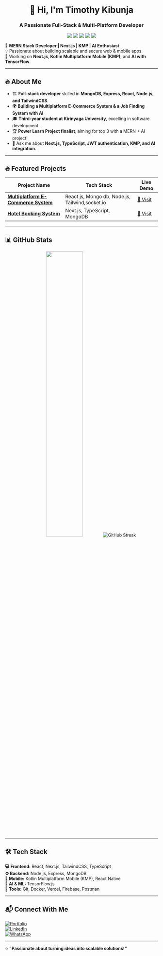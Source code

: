 <h1 align="center">👋 Hi, I'm Timothy Kibunja </h1>
<h3 align="center">A Passionate Full-Stack & Multi-Platform Developer</h3>

<p align="center">
  <img src="https://img.shields.io/badge/TypeScript-%23007ACC.svg?style=flat&logo=typescript&logoColor=white">
  <img src="https://img.shields.io/badge/Next.js-%23000000.svg?style=flat&logo=nextdotjs&logoColor=white">
  <img src="https://img.shields.io/badge/Kotlin-%230095D5.svg?style=flat&logo=kotlin&logoColor=white">
  <img src="https://img.shields.io/badge/React-%2361DAFB.svg?style=flat&logo=react&logoColor=black">
  <img src="https://img.shields.io/badge/Node.js-%2343853D.svg?style=flat&logo=node.js&logoColor=white">
</p>

🚀 **MERN Stack Developer | Next.js | KMP | AI Enthusiast**  
💡 Passionate about building scalable and secure web & mobile apps.  
🎯 Working on **Next.js**, **Kotlin Multiplatform Mobile (KMP)**, and **AI with TensorFlow**.  

---

## 🔥 About Me  
- 🏗️ **Full-stack developer** skilled in **MongoDB, Express, React, Node.js, and TailwindCSS**.  
- 🌍 **Building a Multiplatform E-Commerce System & a Job Finding System with AI**.  
- 🎓 **Third-year student at Kirinyaga University**, excelling in software development.  
- 🏆 **Power Learn Project finalist**, aiming for top 3 with a MERN + AI project!  
- 💬 Ask me about **Next.js, TypeScript, JWT authentication, KMP, and AI integration**.  

---

## 🔥 Featured Projects  

| Project Name | Tech Stack | Live Demo |
|-------------|-----------|-----------|
| **[Multiplatform E-Commerce System](https://your-ecommerce-link.com/)** | React js, Mongo db, Node.js, Tailwind,socket.io | [🔗 Visit](https://squimstech.vercel.app/) |
| **[Hotel Booking System](https://your-hotel-booking.com/)** | Next.js, TypeScript, MongoDB | [🔗 Visit](https://squimhotel.vercel.app/) 

---

## 📊 GitHub Stats  

<p align="center">
  <img src="https://github-readme-stats.vercel.app/api?username=Tmoh-Squim&show_icons=true&theme=radical&count_private=true" width="49%">
    <img src="https://github-readme-streak-stats.herokuapp.com/?user=Tmoh-Squim&theme=dark" alt="GitHub Streak" />
</p>

---

## 🛠️ Tech Stack  
**💻 Frontend:** React, Next.js, TailwindCSS, TypeScript  
**⚙️ Backend:** Node.js, Express, MongoDB  
**📱 Mobile:** Kotlin Multiplatform Mobile (KMP), React Native  
**🧠 AI & ML:** TensorFlow.js  
**🔧 Tools:** Git, Docker, Vercel, Firebase, Postman  

---

## 📬 Connect With Me  

[![Portfolio](https://img.shields.io/badge/-Portfolio-%23000000?style=flat-square&logo=vercel&logoColor=white)](https://timothy-portfolio.software)  
[![LinkedIn](https://img.shields.io/badge/-LinkedIn-%230077B5?style=flat-square&logo=linkedin&logoColor=white)](https://www.linkedin.com/in/timothy-kibunja-8789342a2)  
[![WhatsApp](https://img.shields.io/badge/-WhatsApp-%25D366?style=flat-square&logo=whatsapp&logoColor=white)](https://wa.me/2540748143442?text=Hello)

---

⭐ **"Passionate about turning ideas into scalable solutions!"**  
